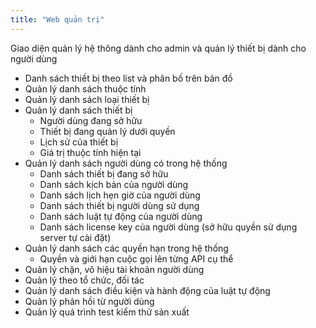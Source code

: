 ```yaml
---
title: "Web quản trị"
---
```


Giao diện quản lý hệ thông dành cho admin và quản lý thiết bị dành cho người dùng

- Danh sách thiết bị theo list và phân bố trên bản đồ
- Quản lý danh sách thuộc tính
- Quản lý danh sách loại thiết bị
- Quản lý danh sách thiết bị
  - Người dùng đang sở hữu
  - Thiết bị đang quản lý dưới quyền
  - Lịch sử của thiết bị
  - Giá trị thuộc tính hiện tại
- Quản lý danh sách người dùng có trong hệ thống
  - Danh sách thiết bị đang sở hữu
  - Danh sách kịch bản của người dùng
  - Danh sách lịch hẹn giờ của người dùng
  - Danh sách thiết bị người dùng sử dụng
  - Danh sách luật tự động của người dùng
  - Danh sách license key của người dùng (sở hữu quyền sử dụng server tự cài đặt)
- Quản lý danh sách các quyền hạn trong hệ thống
  - Quyền và giới hạn cuộc gọi lên từng API cụ thể
- Quản lý chặn, vô hiệu tài khoản người dùng
- Quản lý theo tổ chức, đối tác
- Quản lý danh sách điều kiện và hành động của luật tự động
- Quản lý phản hồi từ người dùng
- Quản lý quá trình test kiểm thử sản xuất
